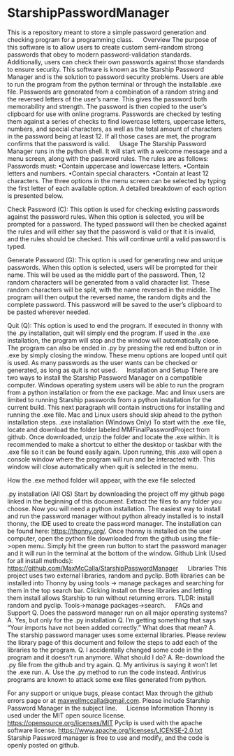 # StarshipPasswordManager
This is a repository meant to store a simple password generation and checking program for a programming class.
 
Overview
The purpose of this software is to allow users to create custom semi-random strong passwords that obey to modern password-validation standards. Additionally, users can check their own passwords against those standards to ensure security. This software is known as the Starship Password Manager and is the solution to password security problems. Users are able to run the program from the python terminal or through the installable .exe file. 
Passwords are generated from a combination of a random string and the reversed letters of the user’s name. This gives the password both memorability and strength. The password is then copied to the user’s clipboard for use with online programs.
Passwords are checked by testing them against a series of checks to find lowercase letters, uppercase letters, numbers, and special characters, as well as the total amount of characters in the password being at least 12. If all those cases are met, the program confirms that the password is valid. 
 
Usage
The Starship Password Manager runs in the python shell. It will start with a welcome message and a menu screen, along with the password rules. 
The rules are as follows:
Passwords must:
•Contain uppercase and lowercase letters.
•Contain letters and numbers.
•Contain special characters.
•Contain at least 12 characters.
The three options in the menu screen can be selected by typing the first letter of each available option. A detailed breakdown of each option is presented below.
 
Check Password (C): 
This option is used for checking existing passwords against the password rules. When this option is selected, you will be prompted for a password. The typed password will then be checked against the rules and will either say that the password is valid or that it is invalid, and the rules should be checked. This will continue until a valid password is typed.

Generate Password (G): 
This option is used for generating new and unique passwords. When this option is selected, users will be prompted for their name. This will be used as the middle part of the password. Then, 12 random characters will be generated from a valid character list. These random characters will be split, with the name reversed in the middle. The program will then output the reversed name, the random digits and the complete password. This password will be saved to the user’s clipboard to be pasted wherever needed.

Quit (Q):
This option is used to end the program. If executed in thonny with the .py installation, quit will simply end the program. If used in the .exe installation, the program will stop and the window will automatically close. The program can also be ended in .py by pressing the red end button or in .exe by simply closing the window.
These menu options are looped until quit is used. As many passwords as the user wants can be checked or generated, as long as quit is not used. 
 
Installation and Setup
There are two ways to install the Starship Password Manager on a compatible computer. Windows operating system users will be able to run the program from a python installation or from the exe package. Mac and linux users are limited to running Starship passwords from a python installation for the current build.
This next paragraph will contain instructions for installing and running the .exe file. Mac and Linux users should skip ahead to the python installation steps.
.exe installation (Windows Only)
To start with the .exe file, locate and download the folder labeled MMFinalPasswordProject from github. Once downloaded, unzip the folder and locate the .exe within. It is recommended to make a shortcut to either the desktop or taskbar with the .exe file so it can be found easily again. Upon running, this .exe will open a console window where the program will run and be interacted with. This window will close automatically when quit is selected in the menu.
 
How the .exe method folder will appear, with the exe file selected


.py installation (All OS)
Start by downloading the project off my github page linked in the beginning of this document. Extract the files to any folder you choose. Now you will need a python installation. The easiest way to install and run the password manager without python already installed is to install thonny, the IDE used to create the password manager. The installation can be found here: https://thonny.org/. Once thonny is installed on the user computer, open the python file downloaded from the github using the file->open menu. Simply hit the green run button to start the password manager and it will run in the terminal at the bottom of the window.
Github Link (Used for all install methods):
https://github.com/MaxMcCalla/StarshipPasswordManager
 
Libraries
This project uses two external libraries, random and pyclip. Both libraries can be installed into Thonny by using tools -> manage packages and searching for them in the top search bar. Clicking install on these libraries and letting them install allows Starship to run without returning errors. 
TLDR: install random and pyclip. Tools->manage packages->search.
 
FAQs and Support
Q. Does the password manager run on all major operating systems?
A. Yes, but only for the .py installation
Q. I’m getting something that says “Your imports have not been added correctly.” What does that mean?
A. The starship password manager uses some external libraries. Please review the library page of this document and follow the steps to add each of the libraries to the program.
Q. I accidentally changed some code in the program and it doesn’t run anymore. What should I do?
A. Re-download the .py file from the github and try again.
Q. My antivirus is saying it won’t let the .exe run.
A. Use the .py method to run the code instead. Antivirus programs are known to attack some exe files generated from python.

For any support or unique bugs, please contact Max through the github errors page or at maxwellmccalla@gmail.com. Please include Starship Password Manager in the subject line.
 
License Information
Thonny is used under the MIT open source license. https://opensource.org/licenses/MIT
Pyclip is used with the apache software license. https://www.apache.org/licenses/LICENSE-2.0.txt
Starship Password manager is free to use and modify, and the code is openly posted on github. 
